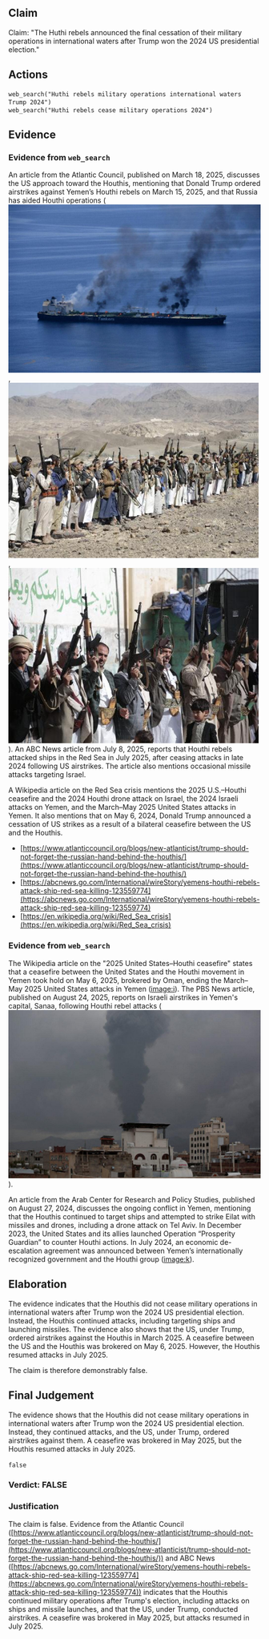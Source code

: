 ## Claim
Claim: "The Huthi rebels announced the final cessation of their military operations in international waters after Trump won the 2024 US presidential election."

## Actions
```
web_search("Huthi rebels military operations international waters Trump 2024")
web_search("Huthi rebels cease military operations 2024")
```

## Evidence
### Evidence from `web_search`
An article from the Atlantic Council, published on March 18, 2025, discusses the US approach toward the Houthis, mentioning that Donald Trump ordered airstrikes against Yemen’s Houthi rebels on March 15, 2025, and that Russia has aided Houthi operations (![image 635](media/2025-07-18_21-20-1752873629-385726.jpg), ![image 637](media/2025-07-18_21-20-1752873641-091924.jpg), ![image 638](media/2025-07-18_21-20-1752873641-843828.jpg)). An ABC News article from July 8, 2025, reports that Houthi rebels attacked ships in the Red Sea in July 2025, after ceasing attacks in late 2024 following US airstrikes. The article also mentions occasional missile attacks targeting Israel.

A Wikipedia article on the Red Sea crisis mentions the 2025 U.S.–Houthi ceasefire and the 2024 Houthi drone attack on Israel, the 2024 Israeli attacks on Yemen, and the March–May 2025 United States attacks in Yemen. It also mentions that on May 6, 2024, Donald Trump announced a cessation of US strikes as a result of a bilateral ceasefire between the US and the Houthis.
*   [https://www.atlanticcouncil.org/blogs/new-atlanticist/trump-should-not-forget-the-russian-hand-behind-the-houthis/](https://www.atlanticcouncil.org/blogs/new-atlanticist/trump-should-not-forget-the-russian-hand-behind-the-houthis/)
*   [https://abcnews.go.com/International/wireStory/yemens-houthi-rebels-attack-ship-red-sea-killing-123559774](https://abcnews.go.com/International/wireStory/yemens-houthi-rebels-attack-ship-red-sea-killing-123559774)
*   [https://en.wikipedia.org/wiki/Red_Sea_crisis](https://en.wikipedia.org/wiki/Red_Sea_crisis)


### Evidence from `web_search`
The Wikipedia article on the "2025 United States–Houthi ceasefire" states that a ceasefire between the United States and the Houthi movement in Yemen took hold on May 6, 2025, brokered by Oman, ending the March–May 2025 United States attacks in Yemen (<image:i>). The PBS News article, published on August 24, 2025, reports on Israeli airstrikes in Yemen's capital, Sanaa, following Houthi rebel attacks (![image 10056](media/2025-08-30_06-57-1756537039-185039.jpg)).

An article from the Arab Center for Research and Policy Studies, published on August 27, 2024, discusses the ongoing conflict in Yemen, mentioning that the Houthis continued to target ships and attempted to strike Eilat with missiles and drones, including a drone attack on Tel Aviv. In December 2023, the United States and its allies launched Operation “Prosperity Guardian” to counter Houthi actions. In July 2024, an economic de-escalation agreement was announced between Yemen’s internationally recognized government and the Houthi group (<image:k>).


## Elaboration
The evidence indicates that the Houthis did not cease military operations in international waters after Trump won the 2024 US presidential election. Instead, the Houthis continued attacks, including targeting ships and launching missiles. The evidence also shows that the US, under Trump, ordered airstrikes against the Houthis in March 2025. A ceasefire between the US and the Houthis was brokered on May 6, 2025. However, the Houthis resumed attacks in July 2025.

The claim is therefore demonstrably false.


## Final Judgement
The evidence shows that the Houthis did not cease military operations in international waters after Trump won the 2024 US presidential election. Instead, they continued attacks, and the US, under Trump, ordered airstrikes against them. A ceasefire was brokered in May 2025, but the Houthis resumed attacks in July 2025.

`false`

### Verdict: FALSE

### Justification
The claim is false. Evidence from the Atlantic Council ([https://www.atlanticcouncil.org/blogs/new-atlanticist/trump-should-not-forget-the-russian-hand-behind-the-houthis/](https://www.atlanticcouncil.org/blogs/new-atlanticist/trump-should-not-forget-the-russian-hand-behind-the-houthis/)) and ABC News ([https://abcnews.go.com/International/wireStory/yemens-houthi-rebels-attack-ship-red-sea-killing-123559774](https://abcnews.go.com/International/wireStory/yemens-houthi-rebels-attack-ship-red-sea-killing-123559774)) indicates that the Houthis continued military operations after Trump's election, including attacks on ships and missile launches, and that the US, under Trump, conducted airstrikes. A ceasefire was brokered in May 2025, but attacks resumed in July 2025.
